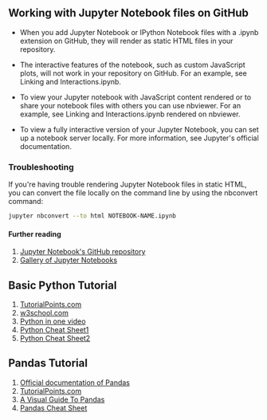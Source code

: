 ## Working with Jupyter Notebook files on GitHub
* When you add Jupyter Notebook or IPython Notebook files with a .ipynb extension on GitHub, they will render as static HTML files in your repository.

* The interactive features of the notebook, such as custom JavaScript plots, will not work in your repository on GitHub. For an example, see Linking and Interactions.ipynb.

* To view your Jupyter notebook with JavaScript content rendered or to share your notebook files with others you can use nbviewer. For an example, see Linking and Interactions.ipynb rendered on nbviewer.

* To view a fully interactive version of your Jupyter Notebook, you can set up a notebook server locally. For more information, see Jupyter's official documentation.

### Troubleshooting
If you're having trouble rendering Jupyter Notebook files in static HTML, you can convert the file locally on the command line by using the nbconvert command:
``` bash
jupyter nbconvert --to html NOTEBOOK-NAME.ipynb
```


#### Further reading 
1. [Jupyter Notebook's GitHub repository](https://github.com/jupyter/notebook)
2. [Gallery of Jupyter Notebooks](https://github.com/jupyter/jupyter/wiki/A-gallery-of-interesting-Jupyter-Notebooks)


## Basic Python Tutorial

1. [TutorialPoints.com](https://www.tutorialspoint.com/python/index.htm)
2. [w3school.com](https://www.w3schools.com/python/)
3. [Python in one video](https://www.youtube.com/watch?v=N4mEzFDjqtA)
4. [Python Cheat Sheet1](https://perso.limsi.fr/pointal/_media/python:cours:mementopython3-english.pdf)
5. [Python Cheat Sheet2](http://www.cogsci.rpi.edu/~destem/igd/python_cheat_sheet.pdf)

## Pandas Tutorial

1. [Official documentation of Pandas](https://pandas.pydata.org/pandas-docs/stable/tutorials.html)
2. [TutorialPoints.com](https://www.tutorialspoint.com/python_pandas/index.htm)
3. [A Visual Guide To Pandas](https://www.youtube.com/watch?v=9d5-Ti6onew)
4. [Pandas Cheat Sheet](https://www.dataquest.io/blog/large_files/pandas-cheat-sheet.pdf)

